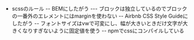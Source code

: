 - scssのルール
-- BEMにしたがう
--- ブロックは独立しているのでブロックの一番外のエレメントにはmarginを使わない 
-- Airbnb CSS Style Guideにしたがう
-- フォントサイズはvwで可変にし、幅が大きいときだけ文字が大きくなりすぎないように固定値を使う
-- npmでcssにコンパイルしている
